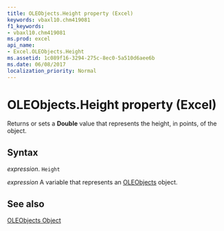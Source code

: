 ```yaml
---
title: OLEObjects.Height property (Excel)
keywords: vbaxl10.chm419081
f1_keywords:
- vbaxl10.chm419081
ms.prod: excel
api_name:
- Excel.OLEObjects.Height
ms.assetid: 1c089f16-3294-275c-8ec0-5a510d6aee6b
ms.date: 06/08/2017
localization_priority: Normal
---
```



# OLEObjects.Height property (Excel)

Returns or sets a  **Double** value that represents the height, in points, of the object.


## Syntax

_expression_. `Height`

_expression_ A variable that represents an [OLEObjects](Excel.OLEObjects.md) object.


## See also


[OLEObjects Object](Excel.OLEObjects.md)

